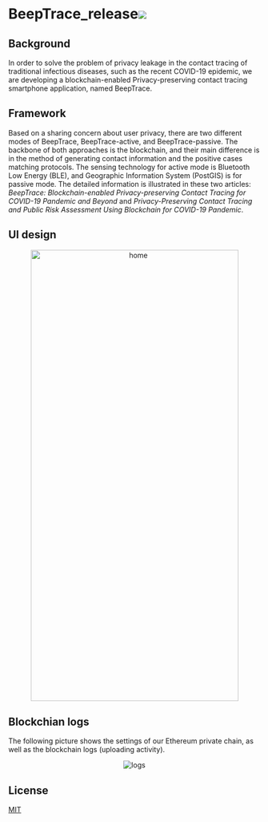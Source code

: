 # BeepTrace_release![](https://img.shields.io/badge/license-MIT-blue)
## Background
In order to solve the problem of privacy leakage in the contact tracing of traditional infectious diseases, such as the recent COVID-19 epidemic, we are developing a blockchain-enabled Privacy-preserving contact tracing smartphone application, named BeepTrace.

## Framework
Based on a sharing concern about user privacy, there are two different modes of BeepTrace, BeepTrace-active, and BeepTrace-passive. The backbone of both approaches is the blockchain, and their main difference is in the method of generating contact information and the positive cases matching protocols. The sensing technology for active mode is  Bluetooth Low Energy (BLE), and Geographic Information System (PostGIS) is for passive mode. The detailed information is illustrated in these two articles: _BeepTrace: Blockchain-enabled Privacy-preserving Contact Tracing for COVID-19 Pandemic and Beyond_ and _Privacy-Preserving Contact Tracing and Public Risk Assessment Using Blockchain for COVID-19 Pandemic_.
## UI design

<div align=center><img src="https://user-images.githubusercontent.com/62978386/117529601-f4e8ef80-b00a-11eb-9c21-b75fab366cf7.png" width="415" height="900" alt="home"/></div>

## Blockchian logs
The following picture shows the settings of our Ethereum private chain, as well as the blockchain logs (uploading activity).

<div align=center><img src="https://user-images.githubusercontent.com/62978386/117529350-c3bbef80-b009-11eb-9b62-dbae53dd06d7.png" alt="logs"/></div>

## License
[MIT](https://choosealicense.com/licenses/mit/)
